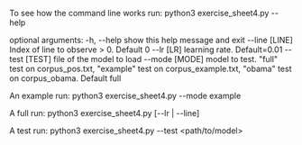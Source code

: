 To see how the command line works run:
python3 exercise_sheet4.py --help

optional arguments:
  -h, --help     show this help message and exit
  --line [LINE]  Index of line to observe > 0. Default 0
  --lr [LR]      learning rate. Default=0.01
  --test [TEST]  file of the model to load
  --mode [MODE]  model to test. "full" test on corpus_pos.txt, "example" test on corpus_example.txt, "obama" test on corpus_obama. Default full

An example run:
python3 exercise_sheet4.py --mode example

A full run:
python3 exercise_sheet4.py [--lr | --line]

A test run:
python3 exercise_sheet4.py --test <path/to/model>
